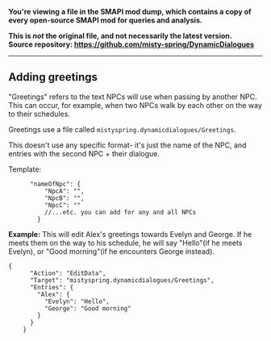 **You're viewing a file in the SMAPI mod dump, which contains a copy of every open-source SMAPI mod
for queries and analysis.**

**This is _not_ the original file, and not necessarily the latest version.**  
**Source repository: https://github.com/misty-spring/DynamicDialogues**

----

## Adding greetings

"Greetings" refers to the text NPCs will use when passing by another NPC. 
This can occur, for example, when two NPCs walk by each other on the way to their schedules.

Greetings use a file called `mistyspring.dynamicdialogues/Greetings`.

This doesn't use any specific format- it's just the name of the NPC, and entries with the second NPC + their dialogue.

Template:
```
      "nameOfNpc": {
          "NpcA": "",
          "NpcB": "",
          "NpcC": ""
          //...etc. you can add for any and all NPCs
        }    
```

**Example:**
This will edit Alex's greetings towards Evelyn and George. If he meets them on the way to his schedule, he will say "Hello"(if he meets Evelyn), or "Good morning"(if he encounters George instead).

```
{
      "Action": "EditData",
      "Target": "mistyspring.dynamicdialogues/Greetings",
      "Entries": {
        "Alex": {
          "Evelyn": "Hello",
          "George": "Good morning"
        }
      }
    }
```
